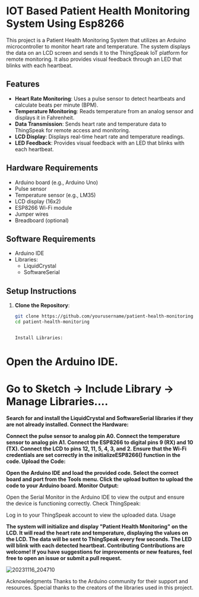# IOT Based Patient Health Monitoring System Using Esp8266

This project is a Patient Health Monitoring System that utilizes an Arduino microcontroller to monitor heart rate and temperature. The system displays the data on an LCD screen and sends it to the ThingSpeak IoT platform for remote monitoring. It also provides visual feedback through an LED that blinks with each heartbeat.

## Features

- **Heart Rate Monitoring**: Uses a pulse sensor to detect heartbeats and calculate beats per minute (BPM).
- **Temperature Monitoring**: Reads temperature from an analog sensor and displays it in Fahrenheit.
- **Data Transmission**: Sends heart rate and temperature data to ThingSpeak for remote access and monitoring.
- **LCD Display**: Displays real-time heart rate and temperature readings.
- **LED Feedback**: Provides visual feedback with an LED that blinks with each heartbeat.

## Hardware Requirements

- Arduino board (e.g., Arduino Uno)
- Pulse sensor
- Temperature sensor (e.g., LM35)
- LCD display (16x2)
- ESP8266 Wi-Fi module
- Jumper wires
- Breadboard (optional)

## Software Requirements

- Arduino IDE
- Libraries:
  - LiquidCrystal
  - SoftwareSerial

## Setup Instructions

1. **Clone the Repository**:
   ```bash
   git clone https://github.com/yourusername/patient-health-monitoring.git
   cd patient-health-monitoring


   Install Libraries:

# Open the Arduino IDE.

# Go to Sketch -> Include Library -> Manage Libraries....
**Search for and install the LiquidCrystal and SoftwareSerial libraries if they are not already installed.
Connect the Hardware:**

**Connect the pulse sensor to analog pin A0.
Connect the temperature sensor to analog pin A1.
Connect the ESP8266 to digital pins 9 (RX) and 10 (TX).
Connect the LCD to pins 12, 11, 5, 4, 3, and 2.
Ensure that the Wi-Fi credentials are set correctly in the initializeESP8266() function in the code.
Upload the Code:**

**Open the Arduino IDE and load the provided code.
Select the correct board and port from the Tools menu.
Click the upload button to upload the code to your Arduino board.
Monitor Output:**

Open the Serial Monitor in the Arduino IDE to view the output and ensure the device is functioning correctly.
Check ThingSpeak:

Log in to your ThingSpeak account to view the uploaded data.
Usage


**The system will initialize and display "Patient Health Monitoring" on the LCD.
It will read the heart rate and temperature, displaying the values on the LCD.
The data will be sent to ThingSpeak every few seconds.
The LED will blink with each detected heartbeat.
Contributing
Contributions are welcome! If you have suggestions for improvements or new features, feel free to open an issue or submit a pull request.**

![20231116_204710](https://github.com/user-attachments/assets/7910616c-6950-497a-abb7-249cfed6ddb0)



Acknowledgments
Thanks to the Arduino community for their support and resources.
Special thanks to the creators of the libraries used in this project.
